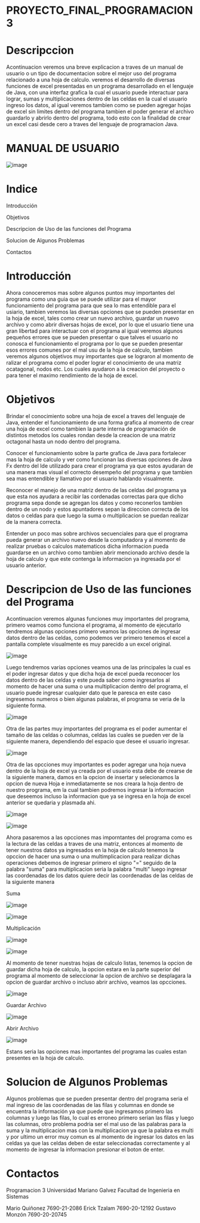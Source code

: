 # PROYECTO_FINAL_PROGRAMACION3

# Descripccion

Acontinuacion veremos una breve explicacion a traves de un manual de usuario o un tipo de documentacion sobre el mejor uso del programa relacionado a una hoja de calculo. veremos el desarrollo de diversas funciones de excel presentadas en un programa desarrollado en el lenguaje de Java, con una interfaz grafica la cual el usuario puede interactuar para lograr, sumas y multiplicaciones dentro de las celdas en la cual el usuario ingreso los datos, al igual veremos tambien como se pueden agregar hojas de excel sin limites dentro del programa tambien el poder generar el archivo guardarlo y abrirlo dentro del programa, todo esto con la finalidad de crear un excel casi desde cero a traves del lenguaje de programacion Java.

# MANUAL DE USUARIO

![image](https://github.com/MarioMR81/ProyectoFinal-Programacion3/assets/91577396/07eb9879-e919-44ff-a231-59e5ef983e47)


# Indice

Introducción

Objetivos

Descripcion de Uso de las funciones del Programa

Solucion de Algunos Problemas

Contactos

# Introducción

Ahora conoceremos mas sobre algunos puntos muy importantes del programa como una guia que se puede utilizar para el mayor funcionamiento del programa para que sea lo mas entendible para el usiario, tambien veremos las diversas opciones que se pueden presentar en la hoja de excel, tales como crear un nuevo archivo, guardar un nuevo archivo y como abrir diversas hojas de excel, por lo que el usuario tiene una gran libertad para interactuar con el programa al igual veremos algunos pequeños errores que se pueden presentar o que talves el usuario no conosca el funcionamiento el programa por lo que se pueden presentar esos errores comunes por el mal usu de la hoja de calculo, tambien veremos algunos objetivos muy importantes que se lograron al momento de ralizar el programa como el poder lograr el conocimiento de una matriz ocatagonal, nodos etc. Los cuales ayudaron a la creacion del proyecto o para tener el maximo rendimiento de la hoja de excel.


# Objetivos

Brindar el conocimiento sobre una hoja de excel a traves del lenguaje de Java, entender el funcionamiento de una forma grafica al momento de crear una hoja de excel como tambien la parte interna de programación de distintos metodos los cuales rondan desde la creacion de una matriz octagonal hasta un nodo dentro del programa.

Conocer el funcionamiento sobre la parte grafica de Java para fortalecer mas la hoja de calculo y ver como funcionan las diversas opciones de Java Fx dentro del Ide utilizado para crear el programa ya que estos ayudaran de una manera mas visual el correcto desempeño del programa y que tambien sea mas entendible y llamativo por el usuario hablando visualmente.

Reconocer el manejo de una matriz dentro de las celdas del programa ya que esta nos ayudara a recibir las cordenadas correctas para que dicho programa sepa donde se agregan los datos y como reconerlos tambien dentro de un nodo y estos apuntadores sepan la direccion correcta de los datos o celdas para que luego la suma o multiplicacion se puedan realizar de la manera correcta.

Entender un poco mas sobre archivos secuenciales para que el programa pueda generar un archivo nuevo desde la computadora y al momento de realizar pruebas o calculos matematicos dicha informacion pueda guardarse en un archivo como tambien abrir mencionado archivo desde la hoja de calculo y que este contenga la informacion ya ingresada por el usuario anterior.

# Descripcion de Uso de las funciones del Programa

Acontinuacion veremos algunas funciones muy importantes del programa, primero veamos como funciona el programa, al momento de ejecutarlo tendremos algunas opciones primero veamos las opciones de ingresar datos dentro de las celdas, como podemos ver primero tenemos el excel a pantalla complete visualmente es muy parecido a un excel original.

![image](https://github.com/MarioMR81/ProyectoFinal-Programacion3/assets/91577396/0ddf6164-a9b3-4ed2-a2c3-d3fd587c8321)

Luego tendremos varias opciones veamos una de las principales la cual es el poder ingresar datos y que dicha hoja de excel pueda reconocer los datos dentro de las celdas y este pueda saber como ingresarlos al momento de hacer una suma o una multiplicacion dentro del programa, el usuario puede ingresar cualquier dato que le paresca en este caso ingresemos numeros o bien algunas palabras, el programa se veria de la siguiente forma.

![image](https://github.com/MarioMR81/ProyectoFinal-Programacion3/assets/91577396/3e16475c-7e20-42fd-a64c-862fe76e5ab2)

Otra de las partes muy importantes del programa es el poder aumentar el tamaño de las celdas o columnas, celdas las cuales se pueden ver de la siguiente manera, dependiendo del espacio que desee el usuario ingresar.

![image](https://github.com/MarioMR81/ProyectoFinal-Programacion3/assets/91577396/f996a7ec-7135-4fbb-9e5f-4e3a4eef7336)

Otra de las opcciones muy importantes es poder agregar una hoja nueva dentro de la hoja de excel ya creada por el usuario esta debe de crearse de la siguiente manera, damos en la opcion de insertar y selecionamos la opcion de nueva Hoja e inmediatamente se nos creara la hoja dentro de nuestro programa, em la cual tambien podremos ingresar la informacion que deseemos incluso la informacion que ya se ingresa en la hoja de excel anterior se quedaria y plasmada ahi.

![image](https://github.com/MarioMR81/ProyectoFinal-Programacion3/assets/91577396/7e04bbd0-ddd7-445e-97a0-0e04097191f4)

![image](https://github.com/MarioMR81/ProyectoFinal-Programacion3/assets/91577396/3d9974a3-44a4-4336-9cb8-675d9cabf62d)

Ahora pasaremos a las opcciones mas imporntantes del programa como es la lectura de las celdas a traves de una matriz, entonces al momento de tener nuestros datos ya ingresados en la hoja de calculo tenemos la opccion de hacer una suma o una multimplicacion para realizar dichas operaciones debemos de ingresar primero el signo "=" seguido de la palabra "suma" para multiplicacion seria la palabra "multi" luego ingresar las coordenadas de los datos quiere decir las coordenadas de las celdas de la siguiente manera 

Suma

![image](https://github.com/MarioMR81/ProyectoFinal-Programacion3/assets/91577396/f8a5e99d-d16a-4dc6-9b1c-f345d11caf28)

![image](https://github.com/MarioMR81/ProyectoFinal-Programacion3/assets/91577396/8f5f8b96-c86d-4b4d-98ce-584b64fb506b)


Multiplicación

![image](https://github.com/MarioMR81/ProyectoFinal-Programacion3/assets/91577396/ad090e53-8406-4dce-8a64-81013a02158e)

![image](https://github.com/MarioMR81/ProyectoFinal-Programacion3/assets/91577396/32882124-69f4-44d8-a697-d26fb70a943b)

Al momento de tener nuestras hojas de calculo listas, tenemos la opcion de guardar dicha hoja de calculo, la opcion estara en la parte superior del programa al momento de seleccionar la opcion de archivo se desplagara la opcion de guardar archivo o incluso abrir archivo, veamos las opcciones.

![image](https://github.com/MarioMR81/ProyectoFinal-Programacion3/assets/91577396/b105e3e8-236b-4be5-b952-18bf021f33af)

Guardar Archivo

![image](https://github.com/MarioMR81/ProyectoFinal-Programacion3/assets/91577396/d50412af-d3e9-4900-a812-403cd03e54d9)

Abrir Archivo

![image](https://github.com/MarioMR81/ProyectoFinal-Programacion3/assets/91577396/cdb7b643-5a56-46c0-b555-2da0fa3cfec6)

Estans seria las opciones mas importantes del programa las cuales estan presentes en la hoja de calculo.

# Solucion de Algunos Problemas

Algunos problemas que se pueden presentar dentro del programa seria el mal ingreso de las coordenadas de las filas y columnas en donde se encuentra la información ya que puede que ingresamos primero las columnas y luego las filas, lo cual es erroneo primero serian las filas y luego las columnas, otro problema podria ser el mal uso de las palabras para la suma y la multiplicacion mas con la multiplicacion ya que la palabra es multi y por ultimo un error muy comun es al momento de ingresar los datos en las celdas ya que las celdas deben de estar seleccionadas correctamente y al momento de ingresar la informacion presionar el boton de enter.

# Contactos

Programacion 3 Universidad Mariano Galvez Facultad de Ingenieria en Sistemas 

Mario Quiñonez 7690-21-2086
Erick Tzalam 7690-20-12192
Gustavo Monzón 7690-20-20745




